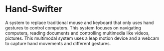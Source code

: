 # Hand-Swifter

A system to replace traditional mouse and keyboard that only uses hand gestures to control computers. This system focuses on navigating computers, reading documents and controlling multimedia like videos, pictures. This multimodal system uses a leap motion device and a webcam to capture hand movements and different gestures.

